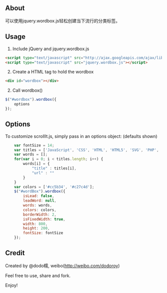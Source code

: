## About
可以使用jquery.wordbox.js轻松创建当下流行的分类标签。
## Usage
1. Include jQuery and jquery.wordbox.js
```html
<script type="text/javascript" src="http://ajax.googleapis.com/ajax/libs/jquery/1.9.1/jquery.min.js"></script>
<script type="text/javascript" src="jquery.wordbox.js"></script>
```
2. Create a HTML tag to hold the wordbox
```html
<div id="wordbox"></div>
```
2. Call wordbox()
```JavaScript
$("#wordbox").wordbox({
    options
});
```

## Options
To customize scrollIt.js, simply pass in an options object: (defaults shown)
```JavaScript
    var fontSize = 14;
    var titles = ['JavaScript', 'CSS', 'HTML', 'HTML5', 'SVG', 'PHP', 'Python', 'Shell', 'WebGL'];
    var words = [];
    for(var i = 0; i < titles.length; i++) {
        words[i] = {
            "title" : titles[i],
            "url" : ""
        }
    }
    var colors = ['#cc5b34', '#c27c4d'];
    $("#wordBox").wordbox({
        isLead: false,          
        leadWord: null,
        words: words,
        colors: colors,
        borderWidth: 2,
        isFixedWidth: true,
        width: 800,
        height: 200,
        fontSize: fontSize  
    });
```

## Credit
Created by @dodo糯, weibo(http://weibo.com/dodoroy)

Feel free to use, share and fork.

Enjoy!
